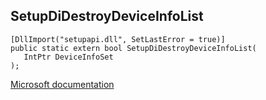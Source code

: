 ## SetupDiDestroyDeviceInfoList

```
[DllImport("setupapi.dll", SetLastError = true)]
public static extern bool SetupDiDestroyDeviceInfoList(
   IntPtr DeviceInfoSet
);
```

[Microsoft documentation](https://docs.microsoft.com/en-us/windows/win32/api/setupapi/nf-setupapi-setupdidevinfosecdevinfo)

